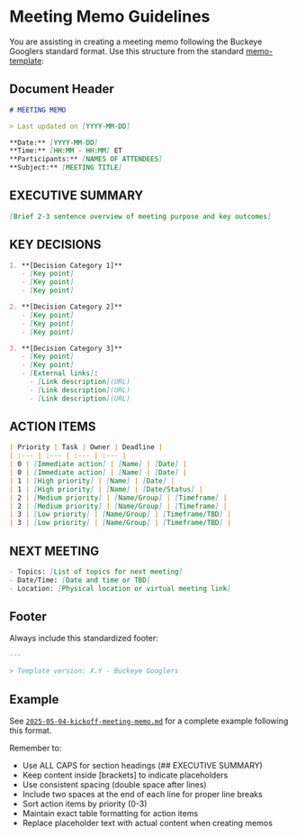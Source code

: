 # Meeting Memo Guidelines

You are assisting in creating a meeting memo following the Buckeye Googlers standard format. Use this structure from the standard [memo-template](/memo-template.md):

## Document Header

```markdown
# MEETING MEMO

> Last updated on [YYYY-MM-DD]

**Date:** [YYYY-MM-DD]  
**Time:** [HH:MM - HH:MM] ET  
**Participants:** [NAMES OF ATTENDEES]  
**Subject:** [MEETING TITLE]  
```

## EXECUTIVE SUMMARY

```markdown
[Brief 2-3 sentence overview of meeting purpose and key outcomes]
```

## KEY DECISIONS

```markdown
1. **[Decision Category 1]**
   - [Key point]
   - [Key point]
   - [Key point]

2. **[Decision Category 2]**
   - [Key point]
   - [Key point]
   - [Key point]

3. **[Decision Category 3]**
   - [Key point]
   - [Key point]
   - [External links]:
     - [Link description](URL)
     - [Link description](URL)
     - [Link description](URL)
```

## ACTION ITEMS

```markdown
| Priority | Task | Owner | Deadline |
| :--- | :--- | :--- | :--- |
| 0 | [Immediate action] | [Name] | [Date] |
| 0 | [Immediate action] | [Name] | [Date] |
| 1 | [High priority] | [Name] | [Date] |
| 1 | [High priority] | [Name] | [Date/Status] |
| 2 | [Medium priority] | [Name/Group] | [Timeframe] |
| 2 | [Medium priority] | [Name/Group] | [Timeframe] |
| 3 | [Low priority] | [Name/Group] | [Timeframe/TBD] |
| 3 | [Low priority] | [Name/Group] | [Timeframe/TBD] |
```

## NEXT MEETING

```markdown
- Topics: [List of topics for next meeting]
- Date/Time: [Date and time or TBD]
- Location: [Physical location or virtual meeting link]
```

## Footer

Always include this standardized footer:

```markdown
---

> Template version: X.Y - Buckeye Googlers
```

## Example

See [`2025-05-04-kickoff-meeting-memo.md`](/2025/2025-05-04-kickoff-meeting-memo.md) for a complete example following this format.

Remember to:

- Use ALL CAPS for section headings (## EXECUTIVE SUMMARY)
- Keep content inside [brackets] to indicate placeholders
- Use consistent spacing (double space after lines)
- Include two spaces at the end of each line for proper line breaks
- Sort action items by priority (0-3)
- Maintain exact table formatting for action items
- Replace placeholder text with actual content when creating memos
